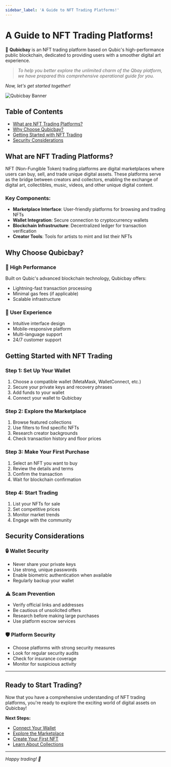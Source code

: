 ```yaml
---
sidebar_label: 'A Guide to NFT Trading Platforms!'
---
```


# A Guide to NFT Trading Platforms!

🌟 **Qubicbay** is an NFT trading platform based on Qubic's high-performance public blockchain, dedicated to providing users with a smoother digital art experience.

> *To help you better explore the unlimited charm of the Qbay platform, we have prepared this comprehensive operational guide for you.*

_Now, let's get started together!_

![Qubicbay Banner](/img/qubicbay/Screenshot_8.png)

## Table of Contents

- [What are NFT Trading Platforms?](#what-are-nft-trading-platforms)
- [Why Choose Qubicbay?](#why-choose-qubicbay)
- [Getting Started with NFT Trading](#getting-started-with-nft-trading)
- [Security Considerations](#security-considerations)

## What are NFT Trading Platforms?

NFT (Non-Fungible Token) trading platforms are digital marketplaces where users can buy, sell, and trade unique digital assets. These platforms serve as the bridge between creators and collectors, enabling the exchange of digital art, collectibles, music, videos, and other unique digital content.

### Key Components:
- **Marketplace Interface**: User-friendly platforms for browsing and trading NFTs
- **Wallet Integration**: Secure connection to cryptocurrency wallets
- **Blockchain Infrastructure**: Decentralized ledger for transaction verification
- **Creator Tools**: Tools for artists to mint and list their NFTs

## Why Choose Qubicbay?

### 🚀 **High Performance**
Built on Qubic's advanced blockchain technology, Qubicbay offers:
- Lightning-fast transaction processing
- Minimal gas fees (if applicable)
- Scalable infrastructure

### 🎯 **User Experience**
- Intuitive interface design
- Mobile-responsive platform
- Multi-language support
- 24/7 customer support

## Getting Started with NFT Trading

### Step 1: Set Up Your Wallet
1. Choose a compatible wallet (MetaMask, WalletConnect, etc.)
2. Secure your private keys and recovery phrases
3. Add funds to your wallet
4. Connect your wallet to Qubicbay

### Step 2: Explore the Marketplace
1. Browse featured collections
2. Use filters to find specific NFTs
3. Research creator backgrounds
4. Check transaction history and floor prices

### Step 3: Make Your First Purchase
1. Select an NFT you want to buy
2. Review the details and terms
3. Confirm the transaction
4. Wait for blockchain confirmation

### Step 4: Start Trading
1. List your NFTs for sale
2. Set competitive prices
3. Monitor market trends
4. Engage with the community

## Security Considerations

### 🔒 **Wallet Security**
- Never share your private keys
- Use strong, unique passwords
- Enable biometric authentication when available
- Regularly backup your wallet

### ⚠️ **Scam Prevention**
- Verify official links and addresses
- Be cautious of unsolicited offers
- Research before making large purchases
- Use platform escrow services

### 🛡️ **Platform Security**
- Choose platforms with strong security measures
- Look for regular security audits
- Check for insurance coverage
- Monitor for suspicious activity

---

## Ready to Start Trading?

Now that you have a comprehensive understanding of NFT trading platforms, you're ready to explore the exciting world of digital assets on Qubicbay!

**Next Steps:**
- [Connect Your Wallet](/explore/connect-your-wallet)
- [Explore the Marketplace](/explore/explore-qbay)
- [Create Your First NFT](/explore/create-nft)
- [Learn About Collections](/explore/create-a-collection)

---

*Happy trading! 🚀*
